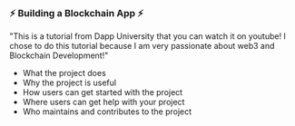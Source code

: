 ### ⚡ **Building a Blockchain App** ⚡
"This is a tutorial from Dapp University that you can watch it on youtube! I chose to do this tutorial because I am very passionate about web3 and Blockchain Development!"

- What the project does
- Why the project is useful
- How users can get started with the project
- Where users can get help with your project
- Who maintains and contributes to the project


